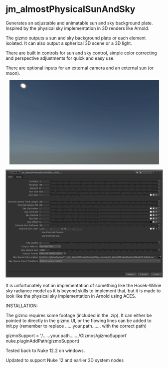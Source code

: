 # jm_almostPhysicalSunAndSky
Generates an adjustable and animatable sun and sky background plate. Inspired by the physical sky implementation in 3D renders like Arnold.



The gizmo outputs a sun and sky background plate or each element isolated. It can also output a spherical 3D scene or a 3D light.


There are built in controls for sun and sky control, simple color correcting and perspective adjustments for quick and easy use.


There are optional inputs for an external camera and an external sun (or moon).

<p align="center">
<img src="jm_almostPhysicalSunAndSky.gif">
</p>


<p align="center">
<img src="jm_almostPhysicalSunAndSky_UI.png">
</p>


It is unfortunately not an implementation of something like the Hosek-Wilkie sky radiance model as it is beyond skills to implement that, but it is made to look like the physical sky implementation in Arnold using ACES. 

 

INSTALLATION:

The gizmo requires some footage (included in the .zip). It can either be pointed to directly in the gizmo UI, or the flowing lines can be added to init.py (remember to replace ......your.path....... with the correct path)

gizmoSupport = '/......your.path......./Gizmos/gizmoSupport'
nuke.pluginAddPath(gizmoSupport)

 

Tested back to Nuke 12.2 on windows.

Updated to support Nuke 12 and earlier 3D system nodes
